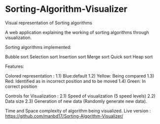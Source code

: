 # Sorting-Algorithm-Visualizer
Visual representation of Sorting algorithms 

A web application explaining the working of sorting algorithms through visualization. 

Sorting algorithms implemented:

Bubble sort
Selection sort
Insertion sort
Merge sort
Quick sort
Heap sort

Features:

Colored representation  : 
1.1) Blue:default
1.2) Yellow: Being compared 
1.3) Red: Identified as in incorrect position and to be moved 
1.4) Green: In correct position

Controls for Visualization : 
2.1) Speed of visualization (5 speed levels)
2.2) Data size 
2.3) Generation of new data (Randomly generate new data).

Time and Space complexity of algorithm being visualized.
Live version : https://github.com/manbd17/Sorting-Algorithm-Visualizer/
